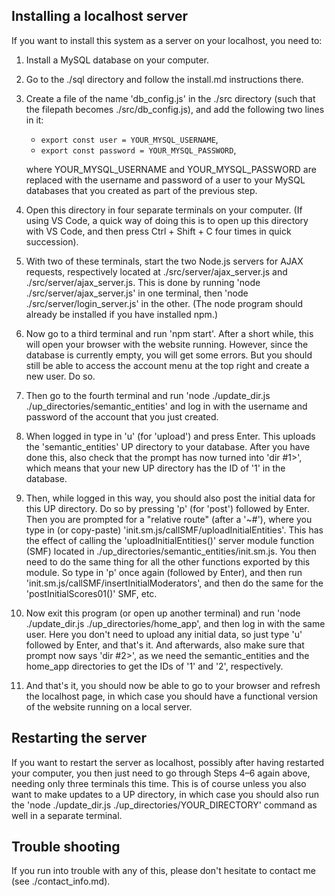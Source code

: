 
## Installing a localhost server

If you want to install this system as a server on your localhost, you need to:

1. Install a MySQL database on your computer.

2. Go to the ./sql directory and follow the install.md instructions there.

3. Create a file of the name 'db_config.js' in the ./src directory (such that the filepath becomes ./src/db_config.js), and add the following two lines in it: 
    - `export const user = YOUR_MYSQL_USERNAME`,
    - `export const password = YOUR_MYSQL_PASSWORD`,

    where YOUR_MYSQL_USERNAME and YOUR_MYSQL_PASSWORD are replaced with the username and password of a user to your MySQL databases that you created as part of the previous step.

4. Open this directory in four separate terminals on your computer. (If using VS Code, a quick way of doing this is to open up this directory with VS Code, and then press Ctrl + Shift + C four times in quick succession).

5. With two of these terminals, start the two Node.js servers for AJAX requests, respectively located at ./src/server/ajax_server.js and ./src/server/ajax_server.js. This is done by running 'node ./src/server/ajax_server.js' in one terminal, then 'node ./src/server/login_server.js' in the other. (The node program should already be installed if you have installed npm.)

6. Now go to a third terminal and run 'npm start'. After a short while, this will open your browser with the website running. However, since the database is currently empty, you will get some errors. But you should still be able to access the account menu at the top right and create a new user. Do so.

7. Then go to the fourth terminal and run 'node ./update_dir.js ./up_directories/semantic_entities' and log in with the username and password of the account that you just created.

8. When logged in type in 'u' (for 'upload') and press Enter. This uploads the 'semantic_entities' UP directory to your database. After you have done this, also check that the prompt has now turned into 'dir #1>', which means that your new UP directory has the ID of '1' in the database.

9. Then, while logged in this way, you should also post the initial data for this UP directory. Do so by pressing 'p' (for 'post') followed by Enter. Then you are prompted for a "relative route" (after a '~#'), where you type in (or copy-paste) 'init.sm.js/callSMF/uploadInitialEntities'. This has the effect of calling the 'uploadInitialEntities()' server module function (SMF) located in ./up_directories/semantic_entities/init.sm.js. You then need to do the same thing for all the other functions exported by this module. So type in 'p' once again (followed by Enter), and then run 'init.sm.js/callSMF/insertInitialModerators', and then do the same for the 'postInitialScores01()' SMF, etc.

10. Now exit this program (or open up another terminal) and run 'node ./update_dir.js ./up_directories/home_app', and then log in with the same user. Here you don't need to upload any initial data, so just type 'u' followed by Enter, and that's it. And afterwards, also make sure that prompt now says 'dir #2>', as we need the semantic_entities and the home_app directories to get the IDs of '1' and '2', respectively.

11. And that's it, you should now be able to go to your browser and refresh the localhost page, in which case you should have a functional version of the website running on a local server.



## Restarting the server

If you want to restart the server as localhost, possibly after having restarted your computer, you then just need to go through Steps 4–6 again above, needing only three terminals this time. This is of course unless you also want to make updates to a UP directory, in which case you should also run the 'node ./update_dir.js ./up_directories/YOUR_DIRECTORY' command as well in a separate terminal.



## Trouble shooting

If you run into trouble with any of this, please don't hesitate to contact me (see ./contact_info.md).